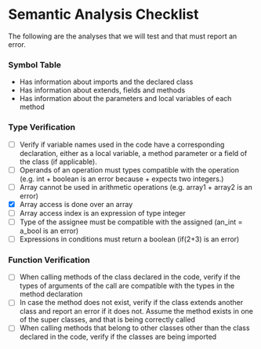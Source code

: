 # Semantic Analysis Checklist

The following are the analyses that we will test and that must report an error.

### Symbol Table

* Has information about imports and the declared class
* Has information about extends, fields and methods
* Has information about the parameters and local variables of each method

### Type Verification

- [ ] Verify if variable names used in the code have a corresponding declaration, either as a local variable, a method parameter or a field of the class (if applicable).
- [ ] Operands of an operation must types compatible with the operation (e.g. int + boolean is an error because + expects two integers.)
- [ ] Array cannot be used in arithmetic operations (e.g. array1 + array2 is an error)
- [X] Array access is done over an array
- [ ] Array access index is an expression of type integer
- [ ] Type of the assignee must be compatible with the assigned (an_int = a_bool is an error)
- [ ] Expressions in conditions must return a boolean (if(2+3) is an error)

### Function Verification

- [ ] When calling methods of the class declared in the code, verify if the types of arguments of the call are compatible with the types in the method declaration
- [ ] In case the method does not exist, verify if the class extends another class and report an error if it does not. Assume the method exists in one of the super classes, and that is being correctly called
- [ ] When calling methods that belong to other classes other than the class declared in the code, verify if the classes are being imported
